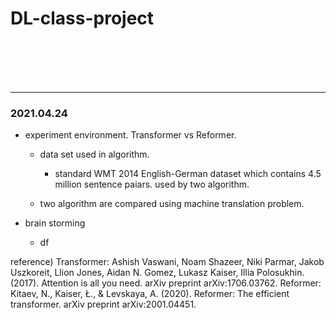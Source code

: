 # DL-class-project

<br/><br/><br/><br/>
* * *
### 2021.04.24
* experiment environment. Transformer vs Reformer.

  * data set used in algorithm.
    * standard WMT 2014 English-German dataset which contains 4.5 million sentence paiars. used by two algorithm.
  
  * two algorithm are compared using machine translation problem.
 
* brain storming

  * df

reference)
Transformer: Ashish Vaswani, Noam Shazeer, Niki Parmar, Jakob Uszkoreit, Llion Jones, Aidan N. Gomez, Lukasz Kaiser, Illia Polosukhin. (2017). Attention is all you need. arXiv preprint arXiv:1706.03762.
Reformer: Kitaev, N., Kaiser, Ł., & Levskaya, A. (2020). Reformer: The efficient transformer. arXiv preprint arXiv:2001.04451.
